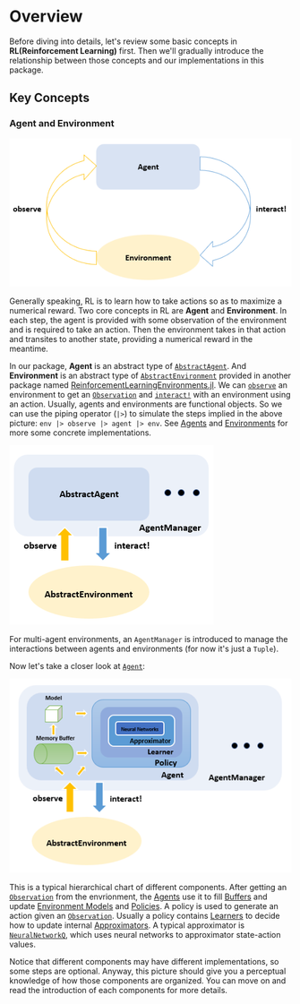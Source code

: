 # Overview

Before diving into details, let's review some basic concepts in **RL(Reinforcement Learning)** first. Then we'll gradually introduce the relationship between those concepts and our implementations in this package.

## Key Concepts

### Agent and Environment

![agent_environment_relation](./assets/img/agent_environment_relation.png)

Generally speaking, RL is to learn how to take actions so as to maximize a numerical reward. Two core concepts in RL are **Agent** and **Environment**. In each step, the agent is provided with some observation of the environment and is required to take an action. Then the environment takes in that action and transites to another state, providing a numerical reward in the meantime.

In our package, **Agent** is an abstract type of [`AbstractAgent`](@ref). And **Environment** is an abstract type of [`AbstractEnvironment`](@ref) provided in another package named [ReinforcementLearningEnvironments.jl](https://github.com/JuliaReinforcementLearning/ReinforcementLearningEnvironments.jl). We can [`observe`](@ref) an environment to get an [`Observation`](@ref) and [`interact!`](@ref) with an environment using an action. Usually, agents and environments are functional objects. So we can use the piping operator (`|>`) to simulate the steps implied in the above picture: `env |> observe |> agent |> env`. See [Agents](@ref) and [Environments](@ref) for more some concrete implementations.

![multi_agent](./assets/img/multi_agent.png)

For multi-agent environments, an `AgentManager` is introduced to manage the interactions between agents and environments (for now it's just a `Tuple`).

Now let's take a closer look at [`Agent`](@ref):

![agent_in_detail](./assets/img/agent_in_detail.png)

This is a typical hierarchical chart of different components. After getting an [`Observation`](@ref) from the envrionment, the [Agents](@ref) use it to fill [Buffers](@ref) and update [Environment Models](@ref) and [Policies](@ref). A policy is used to generate an action given an [`Observation`](@ref). Usually a policy contains [Learners](@ref) to decide how to update internal [Approximators](@ref). A typical approximator is [`NeuralNetworkQ`](@ref), which uses neural networks to approximator state-action values.

Notice that different components may have different implementations, so some steps are optional. Anyway, this picture should give you a perceptual knowledge of how those components are organized. You can move on and read the introduction of each components for more details.